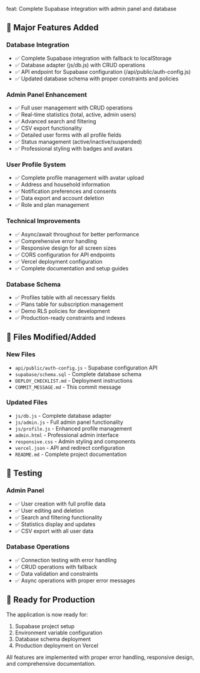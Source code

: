 feat: Complete Supabase integration with admin panel and database

## 🚀 Major Features Added

### Database Integration
- ✅ Complete Supabase integration with fallback to localStorage
- ✅ Database adapter (js/db.js) with CRUD operations
- ✅ API endpoint for Supabase configuration (/api/public/auth-config.js)
- ✅ Updated database schema with proper constraints and policies

### Admin Panel Enhancement
- ✅ Full user management with CRUD operations
- ✅ Real-time statistics (total, active, admin users)
- ✅ Advanced search and filtering
- ✅ CSV export functionality
- ✅ Detailed user forms with all profile fields
- ✅ Status management (active/inactive/suspended)
- ✅ Professional styling with badges and avatars

### User Profile System
- ✅ Complete profile management with avatar upload
- ✅ Address and household information
- ✅ Notification preferences and consents
- ✅ Data export and account deletion
- ✅ Role and plan management

### Technical Improvements
- ✅ Async/await throughout for better performance
- ✅ Comprehensive error handling
- ✅ Responsive design for all screen sizes
- ✅ CORS configuration for API endpoints
- ✅ Vercel deployment configuration
- ✅ Complete documentation and setup guides

### Database Schema
- ✅ Profiles table with all necessary fields
- ✅ Plans table for subscription management
- ✅ Demo RLS policies for development
- ✅ Production-ready constraints and indexes

## 📁 Files Modified/Added

### New Files
- `api/public/auth-config.js` - Supabase configuration API
- `supabase/schema.sql` - Complete database schema
- `DEPLOY_CHECKLIST.md` - Deployment instructions
- `COMMIT_MESSAGE.md` - This commit message

### Updated Files
- `js/db.js` - Complete database adapter
- `js/admin.js` - Full admin panel functionality
- `js/profile.js` - Enhanced profile management
- `admin.html` - Professional admin interface
- `responsive.css` - Admin styling and components
- `vercel.json` - API and redirect configuration
- `README.md` - Complete project documentation

## 🧪 Testing

### Admin Panel
- ✅ User creation with full profile data
- ✅ User editing and deletion
- ✅ Search and filtering functionality
- ✅ Statistics display and updates
- ✅ CSV export with all user data

### Database Operations
- ✅ Connection testing with error handling
- ✅ CRUD operations with fallback
- ✅ Data validation and constraints
- ✅ Async operations with proper error messages

## 🎯 Ready for Production

The application is now ready for:
1. Supabase project setup
2. Environment variable configuration
3. Database schema deployment
4. Production deployment on Vercel

All features are implemented with proper error handling, responsive design, and comprehensive documentation.
